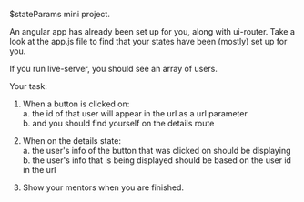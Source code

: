 $stateParams mini project.

An angular app has already been set up for you, along with ui-router. Take a look at the app.js file to find that your states have been (mostly) set up for you.

If you run live-server, you should see an array of users.

Your task:

1. When a button is clicked on: <br />
  a. the id of that user will appear in the url as a url parameter <br />
  b. and you should find yourself on the details route <br />

2. When on the details state: <br />
    a. the user's info of the button that was clicked on should be displaying <br />
    b. the user's info that is being displayed should be based on the user id in the url <br />

3. Show your mentors when you are finished.    
